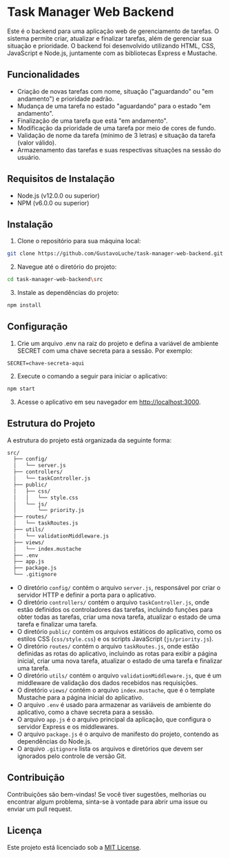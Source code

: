 # Task Manager Web Backend

Este é o backend para uma aplicação web de gerenciamento de tarefas. O sistema permite criar, atualizar e finalizar tarefas, além de gerenciar sua situação e prioridade. O backend foi desenvolvido utilizando HTML, CSS, JavaScript e Node.js, juntamente com as bibliotecas Express e Mustache.

## Funcionalidades

- Criação de novas tarefas com nome, situação ("aguardando" ou "em andamento") e prioridade padrão.
- Mudança de uma tarefa no estado "aguardando" para o estado "em andamento".
- Finalização de uma tarefa que está "em andamento".
- Modificação da prioridade de uma tarefa por meio de cores de fundo.
- Validação de nome da tarefa (mínimo de 3 letras) e situação da tarefa (valor válido).
- Armazenamento das tarefas e suas respectivas situações na sessão do usuário.

## Requisitos de Instalação
- Node.js (v12.0.0 ou superior)
- NPM (v6.0.0 ou superior)

## Instalação
1. Clone o repositório para sua máquina local:
```bash
git clone https://github.com/GustavoLuche/task-manager-web-backend.git
```
2. Navegue até o diretório do projeto:
```bash
cd task-manager-web-backend\src
```
3. Instale as dependências do projeto:
```bash
npm install
```

## Configuração
1. Crie um arquivo .env na raiz do projeto e defina a variável de ambiente SECRET com uma chave secreta para a sessão. Por exemplo:
```env
SECRET=chave-secreta-aqui
```
2. Execute o comando a seguir para iniciar o aplicativo:
```bash
npm start
```

3. Acesse o aplicativo em seu navegador em [http://localhost:3000](http://localhost:3000).

## Estrutura do Projeto
A estrutura do projeto está organizada da seguinte forma:
```bash
src/
  ├── config/
  │   └── server.js
  ├── controllers/
  │   └── taskController.js
  ├── public/
  │   ├── css/
  │   │   └── style.css
  │   └── js/
  │       └── priority.js
  ├── routes/
  │   └── taskRoutes.js
  ├── utils/
  │   └── validationMiddleware.js
  ├── views/
  │   └── index.mustache
  ├── .env
  ├── app.js
  ├── package.js
  └── .gitignore
```

- O diretório `config/` contém o arquivo `server.js`, responsável por criar o servidor HTTP e definir a porta para o aplicativo.
- O diretório `controllers/` contém o arquivo `taskController.js`, onde estão definidos os controladores das tarefas, incluindo funções para obter todas as tarefas, criar uma nova tarefa, atualizar o estado de uma tarefa e finalizar uma tarefa.
- O diretório `public/` contém os arquivos estáticos do aplicativo, como os estilos CSS (`css/style.css`) e os scripts JavaScript (`js/priority.js`).
- O diretório `routes/` contém o arquivo `taskRoutes.js`, onde estão definidas as rotas do aplicativo, incluindo as rotas para exibir a página inicial, criar uma nova tarefa, atualizar o estado de uma tarefa e finalizar uma tarefa.
- O diretório `utils/` contém o arquivo `validationMiddleware.js`, que é um middleware de validação dos dados recebidos nas requisições.
- O diretório `views/` contém o arquivo `index.mustache`, que é o template Mustache para a página inicial do aplicativo.
- O arquivo `.env` é usado para armazenar as variáveis de ambiente do aplicativo, como a chave secreta para a sessão.
- O arquivo `app.js` é o arquivo principal da aplicação, que configura o servidor Express e os middlewares.
- O arquivo `package.js` é o arquivo de manifesto do projeto, contendo as dependências do Node.js.
- O arquivo `.gitignore` lista os arquivos e diretórios que devem ser ignorados pelo controle de versão Git.

## Contribuição

Contribuições são bem-vindas! Se você tiver sugestões, melhorias ou encontrar algum problema, sinta-se à vontade para abrir uma issue ou enviar um pull request.

## Licença

Este projeto está licenciado sob a [MIT License](LICENSE).



